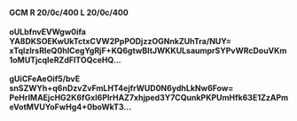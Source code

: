 #### GCM R 20/0c/400 L 20/0c/400
**oULbfnvEVWgw0ifa**<br/>**YA8DKSOEKwUkTctxCVW2PpPODjzzOGNnkZUhTra/NUY=**<br/>**xTqlzlrsRIeQ0hICegYgRjF+KQ6gtwBItJWKKULsaumprSYPvWRcDouVKm1oMUTjcqIeRZdFITOQceHQ...**<br/><br/>
**gUiCFeAeOif5/bvE**<br/>**snSZWYh+q6nDzvZvFmLHT4ejfrWUD0N6ydhLkNw6Fow=**<br/>**PeHrIMAEjcHG2K6fGxl6PlrHAZ7xhjped3Y7CQunkPKPUmHfk63E1ZzAPmeVotMVUYoFwHg4+0boWkT3...**